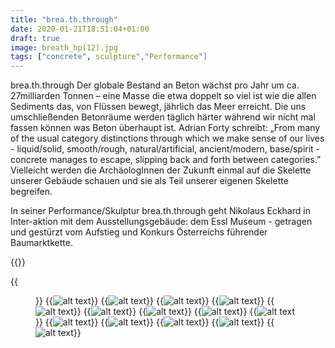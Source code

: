 ```yaml
---
title: "brea.th.through"
date: 2020-01-21T18:51:04+01:00
draft: true
image: breath_hp(12).jpg
tags: ["concrete", sculpture","Performance"]
---
```


brea.th.through
Der globale Bestand an Beton wächst pro Jahr um ca. 27milliarden Tonnen – eine Masse die etwa doppelt so viel ist wie die allen Sediments das, von Flüssen bewegt, jährlich das Meer erreicht.  Die uns umschließenden Betonräume werden täglich härter während wir nicht mal fassen können was Beton überhaupt ist. Adrian Forty schreibt: „From many of the usual category distinctions through which we make sense of our lives - liquid/solid, smooth/rough, natural/artificial, ancient/modern, base/spirit - concrete manages to escape, slipping back and forth between categories.”  
Vielleicht werden die ArchäologInnen der Zukunft einmal auf die Skelette unserer Gebäude schauen und sie als Teil unserer eigenen Skelette begreifen.

In seiner Performance/Skulptur brea.th.through geht Nikolaus Eckhard  in Inter-aktion mit dem Ausstellungsgebäude: dem Essl Museum - getragen und gestürzt vom Aufstieg und Konkurs Österreichs führender Baumarktkette.


{{<space>}}


{{<figure figcaption="Essl Museum -Globart Academy, Vienna 2019" >}}
  {{<img src="breath_hp(1).jpg" alt="alt text" >}}
  {{<img src="breath_hp(3).jpg" alt="alt text" >}}
  {{<img src="breath_hp(4).jpg" alt="alt text" >}}
  {{<img src="breath_hp(5).jpg" alt="alt text" >}}
  {{<img src="breath_hp(6).jpg" alt="alt text" >}}
  {{<img src="breath_hp(7).jpg" alt="alt text" >}}
  {{<img src="breath_hp(8).jpg" alt="alt text" >}}
  {{<img src="breath_hp(9).jpg" alt="alt text" >}}
  {{<img src="breath_hp(10).jpg" alt="alt text" >}}
  {{<img src="breath_hp(11).jpg" alt="alt text" >}}
  {{<img src="breath_hp(13).jpg" alt="alt text" >}}
  {{<img src="breath_hp(14).jpg" alt="alt text" >}}
  {{<img src="breath_hp(18).jpg" alt="alt text" >}}
  {{<img src="breath_hp(15).jpg" alt="alt text" >}}